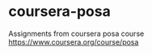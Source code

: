 coursera-posa
=============

Assignments from coursera posa course https://www.coursera.org/course/posa
